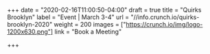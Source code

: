 +++
date = "2020-02-16T11:00:50-04:00"
draft = true
title = "Quirks Brooklyn"
label = "Event | March 3-4"
url = "//info.crunch.io/quirks-brooklyn-2020"
weight = 200
images = ["https://crunch.io/img/logo-1200x630.png"]
link = "Book a Meeting"

+++
